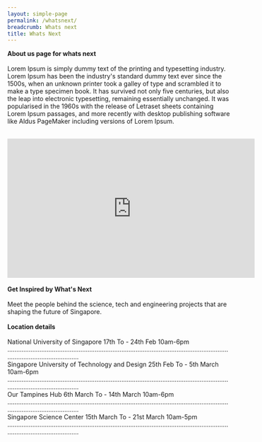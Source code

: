 ```yaml
---
layout: simple-page
permalink: /whatsnext/
breadcrumb: Whats next
title: Whats Next
---
```


<b>About us page for whats next</b>
<br>
<br>
Lorem Ipsum is simply dummy text of the printing and typesetting industry. Lorem Ipsum has been the industry's standard dummy text ever since the 1500s, when an unknown printer took a galley of type and scrambled it to make a type specimen book. It has survived not only five centuries, but also the leap into electronic typesetting, remaining essentially unchanged. It was popularised in the 1960s with the release of Letraset sheets containing Lorem Ipsum passages, and more recently with desktop publishing software like Aldus PageMaker including versions of Lorem Ipsum.
<br>
<br>
<div class="bp-youtube">
<iframe width="560" height="315" src="https://www.youtube.com/embed/wXiouZalD68" frameborder="0" allow="accelerometer; autoplay; encrypted-media; gyroscope; picture-in-picture" allowfullscreen></iframe>
</div>
<br>
<b>Get Inspired by What's Next</b>
<br>
<br>
 Meet the people behind the science, tech and engineering projects that 
are shaping the future of Singapore.
<br>
<br>
<b>Location details</b>
<br>
<br>
National University of Singapore
17th To - 24th Feb
10am-6pm
<br>
....................................................................................................................................................................
<br>
Singapore University of Technology and Design
25th Feb To - 5th March
10am-6pm
<br>
....................................................................................................................................................................
<br>
Our Tampines Hub
6th March To - 14th March
10am-6pm
<br>
....................................................................................................................................................................
<br>
Singapore Science Center
15th March To - 21st March
10am-5pm
<br>
....................................................................................................................................................................
<br>
